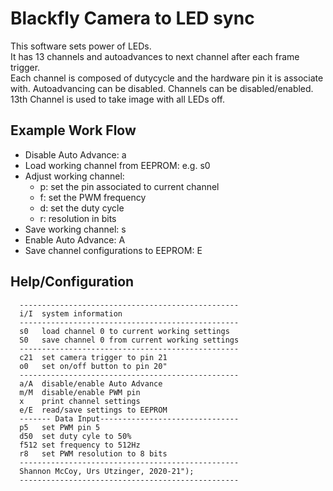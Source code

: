# Blackfly Camera to LED sync
This software sets power of LEDs.  
It has 13 channels and autoadvances to next channel after each frame trigger.  
Each channel is composed of dutycycle and the hardware pin it is associate with.
Autoadvancing can be disabled.
Channels can be disabled/enabled.
13th Channel is used to take image with all LEDs off.

## Example Work Flow
  - Disable Auto Advance: a
  - Load working channel from EEPROM: e.g. s0
  - Adjust working channel:
    - p: set the pin associated to current channel
    - f: set the PWM frequency
    - d: set the duty cycle
    - r: resolution in bits
  - Save working channel: s
  - Enable Auto Advance: A
  - Save channel configurations to EEPROM: E

## Help/Configuration
```
  -------------------------------------------------
  i/I  system information
  -------------------------------------------------
  s0   load channel 0 to current working settings
  S0   save channel 0 from current working settings
  -------------------------------------------------
  c21  set camera trigger to pin 21
  o0   set on/off button to pin 20"
  -------------------------------------------------
  a/A  disable/enable Auto Advance 
  m/M  disable/enable PWM pin 
  x    print channel settings
  e/E  read/save settings to EEPROM
  ------- Data Input-------------------------------
  p5   set PWM pin 5
  d50  set duty cyle to 50%
  f512 set frequency to 512Hz
  r8   set PWM resolution to 8 bits
  -------------------------------------------------
  Shannon McCoy, Urs Utzinger, 2020-21");
  -------------------------------------------------
```
